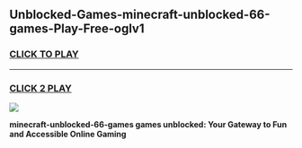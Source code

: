 
## Unblocked-Games-minecraft-unblocked-66-games-Play-Free-oglv1
<h3>
<a href="https://premium76.site?title=minecraft-unblocked-66-games&ref=19M">CLICK TO PLAY</a></h3>
<hr>

<h3>
<a href="https://premium76.site?title=minecraft-unblocked-66-games&ref=19M">CLICK 2 PLAY</a>
  
</h3>

<a href="https://premium76.site?title=minecraft-unblocked-66-games&ref=19M"><img src="https://clearcache.store/games.png"></a>


**minecraft-unblocked-66-games games unblocked: Your Gateway to Fun and Accessible Online Gaming**
